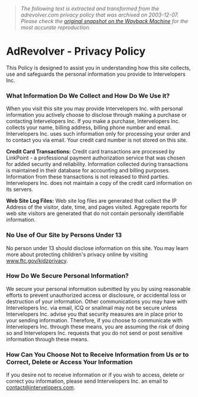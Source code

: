 > *The following text is extracted and transformed from the adrevolver.com privacy policy that was archived on 2003-12-07. Please check the [original snapshot on the Wayback Machine](https://web.archive.org/web/20031207145823id_/http%3A//adrevolver.com/privacy.html) for the most accurate reproduction.*

# AdRevolver - Privacy Policy

This Policy is designed to assist you in understanding how this site collects, use and safeguards the personal information you provide to Intervelopers Inc.

### What Information Do We Collect and How Do We Use it?

When you visit this site you may provide Intervelopers Inc. with personal information you actively choose to disclose through making a purchase or contacting Intervelopers Inc. If you make a purchase, Intervelopers Inc. collects your name, billing address, billing phone number and email. Intervelopers Inc. uses such information only for processing your order and to contact you via email. Your credit card number is not stored on this site.

**Credit Card Transactions:** Credit card transactions are processed by LinkPoint - a professional payment authorization service that was chosen for added security and reliability. Information collected during transactions is maintained in their database for accounting and billing purposes. Information from these transactions is not released to third parties. Intervelopers Inc. does not maintain a copy of the credit card information on its servers.

**Web Site Log Files:** Web site log files are generated that collect the IP Address of the visitor, date, time, and pages visited. Aggregate reports for web site visitors are generated that do not contain personally identifiable information.

### No Use of Our Site by Persons Under 13

No person under 13 should disclose information on this site. You may learn more about protecting children's privacy online by visiting www.ftc.gov/kidzprivacy. 

### How Do We Secure Personal Information?

We secure your personal information submitted by you by using reasonable efforts to prevent unauthorized access or disclosure, or accidental loss or destruction of your information. Other communications you may have with Intervelopers Inc. via email, ICQ or snailmail may not be secure unless Intervelopers Inc. advise you that security measures are in place prior to your sending information. Therefore, if you choose to communicate with Intervelopers Inc. through these means, you are assuming the risk of doing so and Intervelopers Inc. requests that you do not send or post sensitive information through these means.

### How Can You Choose Not to Receive Information from Us or to Correct, Delete or Access Your Information

If you desire not to receive information or if you wish to access, delete or correct you information, please send Intervelopers Inc. an email to [contact@intervelopers.com](mailto:contact@intervelopers.com).
